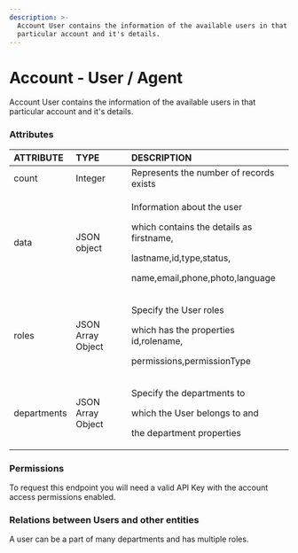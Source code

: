 ```yaml
---
description: >-
  Account User contains the information of the available users in that
  particular account and it's details.
---
```


# Account - User / Agent

Account User contains the information of the available users in that particular account and it's details. 

### Attributes 

<table>
  <thead>
    <tr>
      <th style="text-align:left">ATTRIBUTE</th>
      <th style="text-align:left">TYPE</th>
      <th style="text-align:left">DESCRIPTION</th>
    </tr>
  </thead>
  <tbody>
    <tr>
      <td style="text-align:left">count</td>
      <td style="text-align:left">Integer</td>
      <td style="text-align:left">Represents the number of records exists</td>
    </tr>
    <tr>
      <td style="text-align:left">data</td>
      <td style="text-align:left">JSON object</td>
      <td style="text-align:left">
        <p>Information about the user</p>
        <p>which contains the details as firstname,</p>
        <p>lastname,id,type,status,</p>
        <p>name,email,phone,photo,language</p>
      </td>
    </tr>
    <tr>
      <td style="text-align:left">roles</td>
      <td style="text-align:left">JSON Array Object</td>
      <td style="text-align:left">
        <p>Specify the User roles</p>
        <p>which has the properties id,rolename,</p>
        <p>permissions,permissionType</p>
      </td>
    </tr>
    <tr>
      <td style="text-align:left">departments</td>
      <td style="text-align:left">JSON Array Object</td>
      <td style="text-align:left">
        <p>Specify the departments to</p>
        <p>which the User belongs to and</p>
        <p>the department properties</p>
      </td>
    </tr>
  </tbody>
</table>

### **Permissions**

To request this endpoint you will need a valid API Key with the account access permissions enabled.

### **Relations between Users and other entities**

A user can be a part of many departments and has multiple roles.

